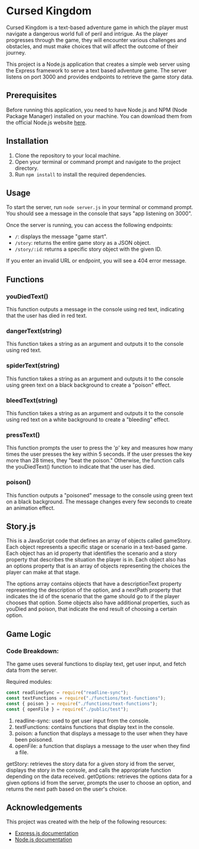 # Cursed Kingdom

Cursed Kingdom is a text-based adventure game in which the player must navigate a dangerous world full of peril and intrigue. As the player progresses through the game, they will encounter various challenges and obstacles, and must make choices that will affect the outcome of their journey.

This project is a Node.js application that creates a simple web server using the Express framework to serve a text based adventure game. The server listens on port 3000 and provides endpoints to retrieve the game story data.

## Prerequisites

Before running this application, you need to have Node.js and NPM (Node Package Manager) installed on your machine. You can download them from the official Node.js website [here](https://nodejs.org/).

## Installation

1. Clone the repository to your local machine.
2. Open your terminal or command prompt and navigate to the project directory.
3. Run `npm install` to install the required dependencies.

## Usage

To start the server, run `node server.js` in your terminal or command prompt. You should see a message in the console that says "app listening on 3000".

Once the server is running, you can access the following endpoints:

- `/`: displays the message "game start".
- `/story`: returns the entire game story as a JSON object.
- `/story/:id`: returns a specific story object with the given ID.

If you enter an invalid URL or endpoint, you will see a 404 error message.

## Functions

### youDiedText()

This function outputs a message in the console using red text, indicating that the user has died in red text.

### dangerText(string)

This function takes a string as an argument and outputs it to the console using red text.

### spiderText(string)

This function takes a string as an argument and outputs it to the console using green text on a black background to create a "poison" effect.

### bleedText(string)

This function takes a string as an argument and outputs it to the console using red text on a white background to create a "bleeding" effect.

### pressText()

This function prompts the user to press the 'p' key and measures how many times the user presses the key within 5 seconds. If the user presses the key more than 28 times, they "beat the poison." Otherwise, the function calls the youDiedText() function to indicate that the user has died.

### poison()

This function outputs a "poisoned" message to the console using green text on a black background. The message changes every few seconds to create an animation effect.

## Story.js

This is a JavaScript code that defines an array of objects called gameStory. Each object represents a specific stage or scenario in a text-based game. Each object has an id property that identifies the scenario and a story property that describes the situation the player is in. Each object also has an options property that is an array of objects representing the choices the player can make at that stage.

The options array contains objects that have a descriptionText property representing the description of the option, and a nextPath property that indicates the id of the scenario that the game should go to if the player chooses that option. Some objects also have additional properties, such as youDied and poison, that indicate the end result of choosing a certain option.

## Game Logic

### Code Breakdown:

The game uses several functions to display text, get user input, and fetch data from the server.

Required modules:

```javascript
const readlineSync = require("readline-sync");
const textFunctions = require("./functions/text-functions");
const { poison } = require("./functions/text-functions");
const { openFile } = require("./public/test");
```

1. readline-sync: used to get user input from the console.
2. textFunctions: contains functions that display text in the console.
3. poison: a function that displays a message to the user when they have been poisoned.
4. openFile: a function that displays a message to the user when they find a file.

getStory: retrieves the story data for a given story id from the server, displays the story in the console, and calls the appropriate function depending on the data received.
getOptions: retrieves the options data for a given options id from the server, prompts the user to choose an option, and returns the next path based on the user's choice.

## Acknowledgements

This project was created with the help of the following resources:

- [Express.js documentation](https://expressjs.com/)
- [Node.js documentation](https://nodejs.org/en/docs/)
